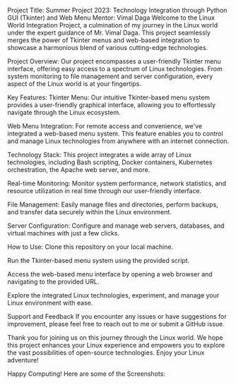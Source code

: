 


Project Title: Summer Project 2023: 
Technology Integration through Python GUI (Tkinter) and Web Menu Mentor: Vimal Daga Welcome to the Linux World Integration Project, a culmination of my journey in the Linux world under the expert guidance of Mr. Vimal Daga. This project seamlessly merges the power of Tkinter menus and web-based integration to showcase a harmonious blend of various cutting-edge technologies.

Project Overview: Our project encompasses a user-friendly Tkinter menu interface, offering easy access to a spectrum of Linux technologies. From system monitoring to file management and server configuration, every aspect of the Linux world is at your fingertips.

Key Features: Tkinter Menu: Our intuitive Tkinter-based menu system provides a user-friendly graphical interface, allowing you to effortlessly navigate through the Linux ecosystem.

Web Menu Integration: For remote access and convenience, we've integrated a web-based menu system. This feature enables you to control and manage Linux technologies from anywhere with an internet connection.

Technology Stack: This project integrates a wide array of Linux technologies, including Bash scripting, Docker containers, Kubernetes orchestration, the Apache web server, and more.

Real-time Monitoring: Monitor system performance, network statistics, and resource utilization in real time through our user-friendly interface.

File Management: Easily manage files and directories, perform backups, and transfer data securely within the Linux environment.

Server Configuration: Configure and manage web servers, databases, and virtual machines with just a few clicks.

How to Use: Clone this repository on your local machine.

Run the Tkinter-based menu system using the provided script.

Access the web-based menu interface by opening a web browser and navigating to the provided URL.

Explore the integrated Linux technologies, experiment, and manage your Linux environment with ease.

Support and Feedback If you encounter any issues or have suggestions for improvement, please feel free to reach out to me or submit a GitHub issue.

Thank you for joining us on this journey through the Linux world. We hope this project enhances your Linux experience and empowers you to explore the vast possibilities of open-source technologies. Enjoy your Linux adventure!

Happy Computing! Here are some of the Screenshots:



